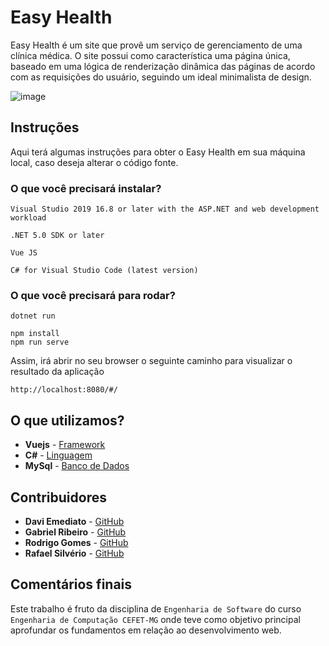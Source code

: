 # Easy Health 

Easy Health é um site que provê um serviço de gerenciamento de uma clínica médica.
O site possui como característica uma página única, baseado em uma lógica de renderização dinâmica das páginas de acordo com
as requisições do usuário, seguindo um ideal minimalista de design.

![image](https://user-images.githubusercontent.com/49728258/114729485-68525680-9d16-11eb-9596-5c752c4cc1e5.png)

## Instruções 

Aqui terá algumas instruções para obter o Easy Health em sua máquina local, caso deseja alterar o código fonte.

### O que você precisará instalar?

```
Visual Studio 2019 16.8 or later with the ASP.NET and web development workload
```
```
.NET 5.0 SDK or later
```
```
Vue JS
```
```
C# for Visual Studio Code (latest version)
```

### O que você precisará para rodar?

```
dotnet run
```
```
npm install
npm run serve
```

  Assim, irá abrir no seu browser o seguinte caminho para visualizar o resultado da aplicação

```
http://localhost:8080/#/
```

## O que utilizamos?

*  **Vuejs** - [Framework](https://vuejs.org/)
*  **C#** - [Linguagem](https://docs.microsoft.com/en-us/dotnet/csharp/)
* **MySql** - [Banco de Dados](https://www.mysql.com/) 

## Contribuidores

* **Davi Emediato**  - [GitHub](https://github.com/daviemediato)
* **Gabriel Ribeiro**  - [GitHub](https://github.com/gabrielrmn)
* **Rodrigo Gomes**  - [GitHub](https://github.com/rgomesms)
* **Rafael Silvério**  - [GitHub](https://github.com/Rafael-l01)




## Comentários finais

Este trabalho é fruto da disciplina de `Engenharia de Software` do curso `Engenharia de Computação CEFET-MG`
onde teve como objetivo principal aprofundar os fundamentos em relação ao desenvolvimento web. 


